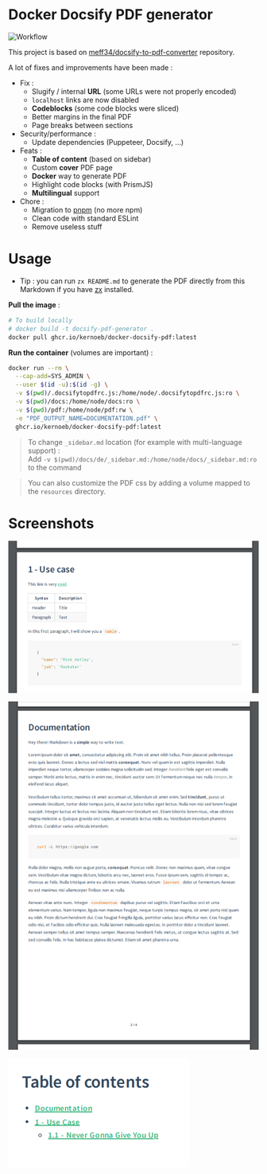 # Docker Docsify PDF generator

![Workflow](https://github.com/kernoeb/docker-docsify-pdf/actions/workflows/docker-publish.yml/badge.svg)

This project is based on [meff34/docsify-to-pdf-converter](https://github.com/meff34/docsify-to-pdf-converter/) repository.

A lot of fixes and improvements have been made :

- Fix : 
  - Slugify / internal **URL** (some URLs were not properly encoded)
  - `localhost` links are now disabled
  - **Codeblocks** (some code blocks were sliced)
  - Better margins in the final PDF
  - Page breaks between sections
- Security/performance : 
  - Update dependencies (Puppeteer, Docsify, ...)
- Feats :
  - **Table of content** (based on sidebar)
  - Custom **cover** PDF page
  - **Docker** way to generate PDF
  - Highlight code blocks (with PrismJS)
  - **Multilingual** support
- Chore : 
  - Migration to [pnpm](https://pnpm.io/) (no more npm)
  - Clean code with standard ESLint
  - Remove useless stuff


# Usage

* Tip : you can run `zx README.md` to generate the PDF directly from this Markdown if you have [zx](https://github.com/google/zx) installed.

**Pull the image** :
```bash
# To build locally
# docker build -t docsify-pdf-generator .
docker pull ghcr.io/kernoeb/docker-docsify-pdf:latest
```

**Run the container** (volumes are important) :
```bash
docker run --rm \
  --cap-add=SYS_ADMIN \
  --user $(id -u):$(id -g) \
  -v $(pwd)/.docsifytopdfrc.js:/home/node/.docsifytopdfrc.js:ro \
  -v $(pwd)/docs:/home/node/docs:ro \
  -v $(pwd)/pdf:/home/node/pdf:rw \
  -e "PDF_OUTPUT_NAME=DOCUMENTATION.pdf" \
  ghcr.io/kernoeb/docker-docsify-pdf:latest
```

> To change `_sidebar.md` location (for example with multi-language support) :  
> Add `-v $(pwd)/docs/de/_sidebar.md:/home/node/docs/_sidebar.md:ro` to the command

> You can also customize the PDF css by adding a volume mapped to the `resources` directory.


# Screenshots

![Screenshot 1](img/capture1.png)

![Screenshot 2](img/capture2.png)

![Screenshot 3](img/capture3.png)

